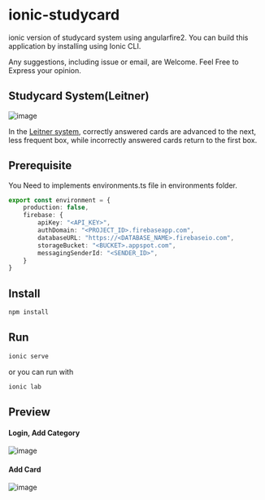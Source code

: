 # ionic-studycard

ionic version of studycard system using angularfire2.
You can build this application by installing using Ionic CLI.

Any suggestions, including issue or email, are Welcome.
Feel Free to Express your opinion.

## Studycard System(Leitner)

![image](https://upload.wikimedia.org/wikipedia/commons/thumb/8/82/Leitner_system_alternative.svg/440px-Leitner_system_alternative.svg.png)

In the [Leitner system](https://en.wikipedia.org/wiki/Leitner_system), correctly answered cards are advanced to the next, less frequent box, while incorrectly answered cards return to the first box.

## Prerequisite

You Need to implements environments.ts file in environments folder.

```typescript
export const environment = {
    production: false,
    firebase: {
        apiKey: "<API_KEY>",
        authDomain: "<PROJECT_ID>.firebaseapp.com",
        databaseURL: "https://<DATABASE_NAME>.firebaseio.com",
        storageBucket: "<BUCKET>.appspot.com",
        messagingSenderId: "<SENDER_ID>",
    }
}
```

## Install

```bash
npm install
```

## Run

```bash
ionic serve
```
or you can run with
```bash
ionic lab
```

## Preview

#### Login, Add Category 

![image](https://github.com/llighter/ionic-studycard2/blob/master/images/login-add-catetory.gif)

#### Add Card

![image](https://github.com/llighter/ionic-studycard2/blob/master/images/add-card.gif)
